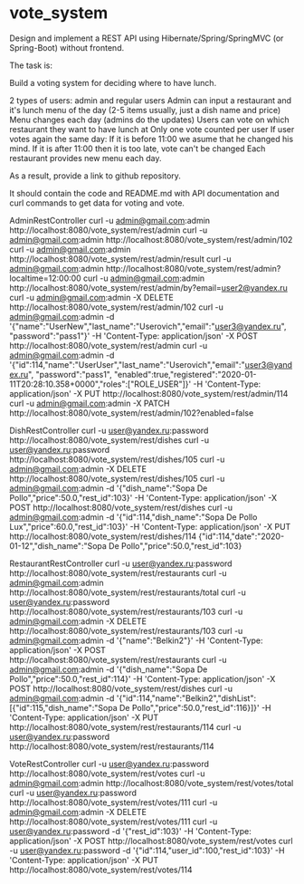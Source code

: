 # vote_system
Design and implement a REST API using Hibernate/Spring/SpringMVC (or Spring-Boot) without frontend.

The task is:

Build a voting system for deciding where to have lunch.

2 types of users: admin and regular users
Admin can input a restaurant and it's lunch menu of the day (2-5 items usually, just a dish name and price)
Menu changes each day (admins do the updates)
Users can vote on which restaurant they want to have lunch at
Only one vote counted per user
If user votes again the same day:
If it is before 11:00 we asume that he changed his mind.
If it is after 11:00 then it is too late, vote can't be changed
Each restaurant provides new menu each day.

As a result, provide a link to github repository.

It should contain the code and README.md with API documentation and curl commands to get data for voting and vote.

AdminRestController
curl -u admin@gmail.com:admin http://localhost:8080/vote_system/rest/admin
curl -u admin@gmail.com:admin http://localhost:8080/vote_system/rest/admin/102
curl -u admin@gmail.com:admin http://localhost:8080/vote_system/rest/admin/result
curl -u admin@gmail.com:admin http://localhost:8080/vote_system/rest/admin?localtime=12:00:00
curl -u admin@gmail.com:admin http://localhost:8080/vote_system/rest/admin/by?email=user2@yandex.ru
curl -u admin@gmail.com:admin -X DELETE http://localhost:8080/vote_system/rest/admin/102
curl -u admin@gmail.com:admin -d '{"name":"UserNew","last_name":"Userovich","email":"user3@yandex.ru", "password":"pass1"}' -H 'Content-Type: application/json' -X POST http://localhost:8080/vote_system/rest/admin
curl -u admin@gmail.com:admin -d '{"id":114,"name":"UserUser","last_name":"Userovich","email":"user3@yandex.ru", "password":"pass1", "enabled":true,"registered":"2020-01-11T20:28:10.358+0000","roles":["ROLE_USER"]}' -H 'Content-Type: application/json' -X PUT http://localhost:8080/vote_system/rest/admin/114
curl -u admin@gmail.com:admin -X PATCH http://localhost:8080/vote_system/rest/admin/102?enabled=false

DishRestController
curl -u user@yandex.ru:password http://localhost:8080/vote_system/rest/dishes
curl -u user@yandex.ru:password http://localhost:8080/vote_system/rest/dishes/105
curl -u admin@gmail.com:admin -X DELETE http://localhost:8080/vote_system/rest/dishes/105
curl -u admin@gmail.com:admin -d '{"dish_name":"Sopa De Pollo","price":50.0,"rest_id":103}' -H 'Content-Type: application/json' -X POST http://localhost:8080/vote_system/rest/dishes
curl -u admin@gmail.com:admin -d '{"id":114,"dish_name":"Sopa De Pollo Lux","price":60.0,"rest_id":103}' -H 'Content-Type: application/json' -X PUT http://localhost:8080/vote_system/rest/dishes/114
{"id":114,"date":"2020-01-12","dish_name":"Sopa De Pollo","price":50.0,"rest_id":103}

RestaurantRestController
curl -u user@yandex.ru:password http://localhost:8080/vote_system/rest/restaurants
curl -u admin@gmail.com:admin http://localhost:8080/vote_system/rest/restaurants/total
curl -u user@yandex.ru:password http://localhost:8080/vote_system/rest/restaurants/103
curl -u admin@gmail.com:admin -X DELETE http://localhost:8080/vote_system/rest/restaurants/103
curl -u admin@gmail.com:admin -d '{"name":"Belkin2"}' -H 'Content-Type: application/json' -X POST http://localhost:8080/vote_system/rest/restaurants
curl -u admin@gmail.com:admin -d '{"dish_name":"Sopa De Pollo","price":50.0,"rest_id":114}' -H 'Content-Type: application/json' -X POST http://localhost:8080/vote_system/rest/dishes
curl -u admin@gmail.com:admin -d '{"id":114,"name":"Belkin2","dishList":[{"id":115,"dish_name":"Sopa De Pollo","price":50.0,"rest_id":116}]}' -H 'Content-Type: application/json' -X PUT http://localhost:8080/vote_system/rest/restaurants/114
curl -u user@yandex.ru:password http://localhost:8080/vote_system/rest/restaurants/114

VoteRestController
curl -u user@yandex.ru:password http://localhost:8080/vote_system/rest/votes
curl -u admin@gmail.com:admin http://localhost:8080/vote_system/rest/votes/total
curl -u user@yandex.ru:password http://localhost:8080/vote_system/rest/votes/111
curl -u admin@gmail.com:admin -X DELETE http://localhost:8080/vote_system/rest/votes/111
curl -u user@yandex.ru:password -d '{"rest_id":103}' -H 'Content-Type: application/json' -X POST http://localhost:8080/vote_system/rest/votes
curl -u user@yandex.ru:password -d '{"id":114,"user_id":100,"rest_id":103}' -H 'Content-Type: application/json' -X PUT http://localhost:8080/vote_system/rest/votes/114